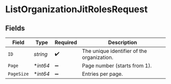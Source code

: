 # ListOrganizationJitRolesRequest


## Fields

| Field                                      | Type                                       | Required                                   | Description                                |
| ------------------------------------------ | ------------------------------------------ | ------------------------------------------ | ------------------------------------------ |
| `ID`                                       | *string*                                   | :heavy_check_mark:                         | The unique identifier of the organization. |
| `Page`                                     | **int64*                                   | :heavy_minus_sign:                         | Page number (starts from 1).               |
| `PageSize`                                 | **int64*                                   | :heavy_minus_sign:                         | Entries per page.                          |